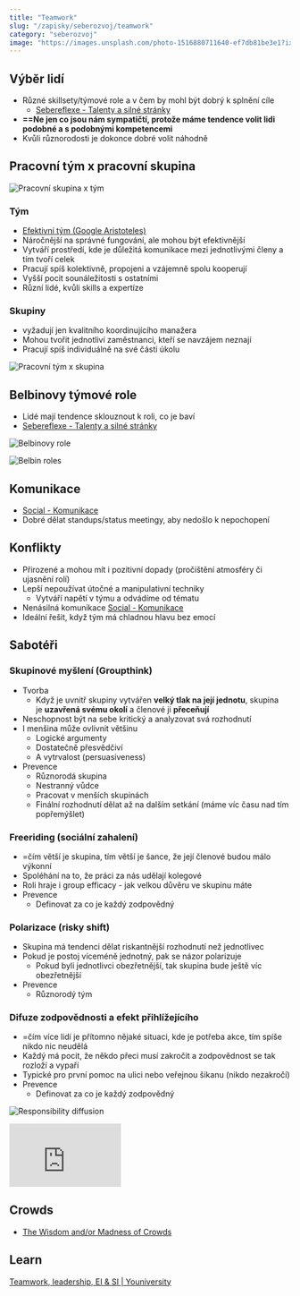 ```yaml
---
title: "Teamwork"
slug: "/zapisky/seberozvoj/teamwork"
category: "seberozvoj"
image: "https://images.unsplash.com/photo-1516880711640-ef7db81be3e1?ixlib=rb-1.2.1&ixid=MnwxMjA3fDB8MHxwaG90by1wYWdlfHx8fGVufDB8fHx8&auto=format&fit=crop&w=1170&q=80"
---
```


## Výběr lidí
- Různé skillsety/týmové role a v čem by mohl být dobrý k splnění cíle
	- [Sebereflexe - Talenty a silné stránky](Sebereflexe_-_Talenty_a_silné_stránky.md)
- **==Ne jen co jsou nám sympatičtí, protože máme tendence volit lidi podobné a s podobnými kompetencemi**
- Kvůli různorodosti je dokonce dobré volit náhodně

## Pracovní tým x pracovní skupina

![Pracovní skupina x tým](../@Assets/Seberozvoj/Práce_v_týmu_(teamwork)/Tm_vs_skupina.png)

### Tým
- [Efektivní tým (Google Aristoteles)](../Podnikání/Efektivní_tým_(Google_Aristoteles).md)
- Náročnější na správné fungování, ale mohou být efektivnější
- Vytváří prostředí, kde je důležitá komunikace mezi jednotlivými členy a tím tvoří celek
- Pracují spíš kolektivně, propojeni a vzájemně spolu kooperují
- Vyšší pocit sounáležitosti s ostatními
- Různí lidé, kvůli skills a expertíze

### Skupiny
- vyžadují jen kvalitního koordinujícího manažera
- Mohou tvořit jednotliví zaměstnanci, kteří se navzájem neznají
- Pracují spíš individuálně na své části úkolu

![Pracovní tým x skupina](../@Assets/Seberozvoj/Práce_v_týmu_(teamwork)/Tm_x_skupina.png)

## Belbinovy týmové role
- Lidé mají tendence sklouznout k roli, co je baví
- [Sebereflexe - Talenty a silné stránky](Sebereflexe_-_Talenty_a_silné_stránky.md)

![Belbinovy role](../@Assets/Seberozvoj/Práce_v_týmu_(teamwork)/Belbinovy_role.png)

![Belbin roles](../@Assets/Seberozvoj/Práce_v_týmu_(teamwork)/Belbin_roles.png)

## Komunikace
- [Social - Komunikace](Social_-_Komunikace.md)
- Dobré dělat standups/status meetingy, aby nedošlo k nepochopení

## Konflikty
- Přirozené a mohou mít i pozitivní dopady (pročištění atmosféry či ujasnění rolí)
- Lepší nepoužívat útočné a manipulativní techniky
	- Vytváří napětí v týmu a odvádíme od tématu
- Nenásilná komunikace [Social - Komunikace](Social_-_Komunikace.md)
- Ideální řešit, když tým má chladnou hlavu bez emocí

## Sabotéři
### Skupinové myšlení (Groupthink)
- Tvorba
	- Když je uvnitř skupiny vytvářen **velký tlak na její jednotu**, skupina je **uzavřená svému okolí** a členové ji **přeceňují**
- Neschopnost být na sebe kritický a analyzovat svá rozhodnutí
- I menšina může ovlivnit většinu
	- Logické argumenty
	- Dostatečně přesvědčiví
	- A vytrvalost (persuasiveness)
- Prevence
	- Různorodá skupina
	- Nestranný vůdce
	- Pracovat v menších skupinách
	- Finální rozhodnutí dělat až na dalším setkání (máme víc času nad tím popřemýšlet)

### Freeriding (sociální zahalení)
- =čím větší je skupina, tím větší je šance, že její členové budou málo výkonní
- Spoléhání na to, že práci za nás udělají kolegové
- Roli hraje i group efficacy - jak velkou důvěru ve skupinu máte
- Prevence
	- Definovat za co je každý zodpovědný

### Polarizace (risky shift)
- Skupina má tendenci dělat riskantnější rozhodnutí než jednotlivec
- Pokud je postoj víceméně jednotný, pak se názor polarizuje
	- Pokud byli jednotlivci obezřetnější, tak skupina bude ještě víc obezřetnější
- Prevence
	- Různorodý tým

### Difuze zodpovědnosti a efekt přihlížejícího
- =čím více lidí je přítomno nějaké situaci, kde je potřeba akce, tím spíše nikdo nic neudělá
- Každý má pocit, že někdo přeci musí zakročit a zodpovědnost se tak rozloží a vypaří
- Typické pro první pomoc na ulici nebo veřejnou šikanu (nikdo nezakročí)
- Prevence
	- Definovat za co je každý zodpovědný

![Responsibility diffusion](../@Assets/Seberozvoj/Práce_v_týmu_(teamwork)/Responsibility_difusion.png)

<div style="max-width:200px"><div style="position:relative;height:0;padding-bottom:56.25%"><iframe src="https://embed.ted.com/talks/daniel_goleman_why_aren_t_we_more_compassionate" width="854" height="480" style="position:absolute;left:0;top:0;width:100%;height:100%" frameborder="0" scrolling="no"></iframe></div></div>

## Crowds
- [The Wisdom and/or Madness of Crowds](https://ncase.me/crowds/)

## Learn
[Teamwork, leadership, EI & SI | Youniversity](https://youniversity.cz/modul/prace-v-tymu)
